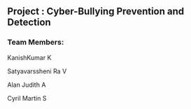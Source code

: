 <h2>Project : Cyber-Bullying Prevention and Detection</h2>
<h3>Team Members: </h3> 
<p>KanishKumar K</p>
<p>Satyavarssheni Ra V</p>
<p>Alan Judith A</p>
<p>Cyril Martin S</p>
